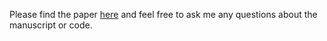 Please find the paper [here](https://arxiv.org/abs/2502.17120) and feel free to ask me any questions about the manuscript or code.
